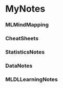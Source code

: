 # MyNotes
### MLMindMapping
### CheatSheets
### StatisticsNotes
### DataNotes
### MLDLLearningNotes
